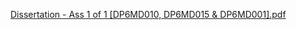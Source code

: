 [Dissertation - Ass 1 of 1 [DP6MD010, DP6MD015 & DP6MD001].pdf](https://github.com/user-attachments/files/21354901/Dissertation.-.Ass.1.of.1.DP6MD010.DP6MD015.DP6MD001.pdf)
